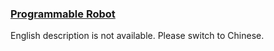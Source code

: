 ### [Programmable Robot](https://leetcode.com/problems/programmable-robot)

<p>English description is not available. Please switch to Chinese.</p>
